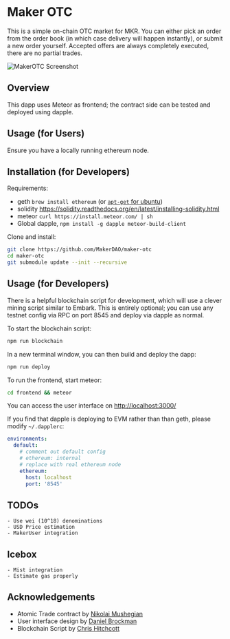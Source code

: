 # Maker OTC

This is a simple on-chain OTC market for MKR. You can either pick an order from the order book (in which case delivery will happen instantly), or submit a new order yourself. Accepted offers are always completely executed, there are no partial trades.


![MakerOTC Screenshot](http://i.imgur.com/cafGluu.png)

## Overview

This dapp uses Meteor as frontend; the contract side can be tested and deployed using dapple.

## Usage (for Users)

Ensure you have a locally running ethereum node.

## Installation (for Developers)

Requirements:

* geth `brew install ethereum` (or [`apt-get` for ubuntu](https://github.com/ethereum/go-ethereum/wiki/Installation-Instructions-for-Ubuntu))
* solidity https://solidity.readthedocs.org/en/latest/installing-solidity.html
* meteor `curl https://install.meteor.com/ | sh`
* Global dapple, `npm install -g dapple meteor-build-client`

Clone and install:

```bash
git clone https://github.com/MakerDAO/maker-otc
cd maker-otc
git submodule update --init --recursive
```

## Usage (for Developers)

There is a helpful blockchain script for development, which will use a clever mining script similar to Embark. This is entirely optional; you can use any testnet config via RPC on port 8545 and deploy via dapple as normal.

To start the blockchain script:

```bash
npm run blockchain
```

In a new terminal window, you can then build and deploy the dapp:

```bash
npm run deploy
```
To run the frontend, start meteor:

```bash
cd frontend && meteor
```

You can access the user interface on [http://localhost:3000/](http://localhost:3000/)

If you find that dapple is deploying to EVM rather than than geth, please modify `~/.dapplerc`:

```yaml
environments:
  default:
    # comment out default config
    # ethereum: internal
    # replace with real ethereum node
    ethereum:
      host: localhost
      port: '8545'
```

## TODOs
```
- Use wei (10^18) denominations
- USD Price estimation
- MakerUser integration
```

## Icebox
```
- Mist integration
- Estimate gas properly
```

## Acknowledgements
* Atomic Trade contract by [Nikolai Mushegian](https://github.com/nmushegian)
* User interface design by [Daniel Brockman](https://github.com/dbrock)
* Blockchain Script by [Chris Hitchcott](https://github.com/hitchcott)

